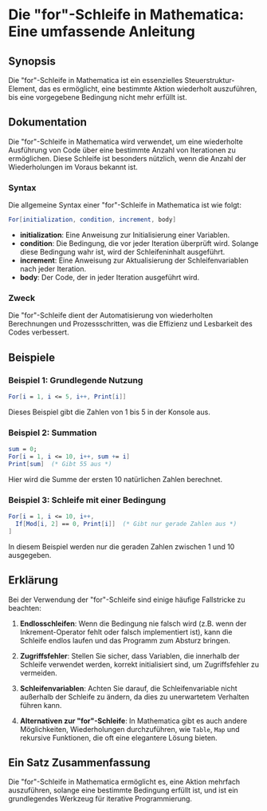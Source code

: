 <!--
Meta Description: # Die "for"-Schleife in Mathematica: Eine umfassende Anleitung ## Synopsis Die "for"-Schleife in Mathematica ist ein essenzielles Steuerstruktur-Eleme...
Meta Keywords: die, schleife, der, mathematica, eine
-->

# Die "for"-Schleife in Mathematica: Eine umfassende Anleitung

## Synopsis
Die "for"-Schleife in Mathematica ist ein essenzielles Steuerstruktur-Element, das es ermöglicht, eine bestimmte Aktion wiederholt auszuführen, bis eine vorgegebene Bedingung nicht mehr erfüllt ist.

## Dokumentation
Die "for"-Schleife in Mathematica wird verwendet, um eine wiederholte Ausführung von Code über eine bestimmte Anzahl von Iterationen zu ermöglichen. Diese Schleife ist besonders nützlich, wenn die Anzahl der Wiederholungen im Voraus bekannt ist.

### Syntax
Die allgemeine Syntax einer "for"-Schleife in Mathematica ist wie folgt:

```mathematica
For[initialization, condition, increment, body]
```

- **initialization**: Eine Anweisung zur Initialisierung einer Variablen.
- **condition**: Die Bedingung, die vor jeder Iteration überprüft wird. Solange diese Bedingung wahr ist, wird der Schleifeninhalt ausgeführt.
- **increment**: Eine Anweisung zur Aktualisierung der Schleifenvariablen nach jeder Iteration.
- **body**: Der Code, der in jeder Iteration ausgeführt wird.

### Zweck
Die "for"-Schleife dient der Automatisierung von wiederholten Berechnungen und Prozessschritten, was die Effizienz und Lesbarkeit des Codes verbessert.

## Beispiele

### Beispiel 1: Grundlegende Nutzung
```mathematica
For[i = 1, i <= 5, i++, Print[i]]
```
Dieses Beispiel gibt die Zahlen von 1 bis 5 in der Konsole aus.

### Beispiel 2: Summation
```mathematica
sum = 0;
For[i = 1, i <= 10, i++, sum += i]
Print[sum]  (* Gibt 55 aus *)
```
Hier wird die Summe der ersten 10 natürlichen Zahlen berechnet.

### Beispiel 3: Schleife mit einer Bedingung
```mathematica
For[i = 1, i <= 10, i++,
  If[Mod[i, 2] == 0, Print[i]]  (* Gibt nur gerade Zahlen aus *)
]
```
In diesem Beispiel werden nur die geraden Zahlen zwischen 1 und 10 ausgegeben.

## Erklärung
Bei der Verwendung der "for"-Schleife sind einige häufige Fallstricke zu beachten:

1. **Endlosschleifen**: Wenn die Bedingung nie falsch wird (z.B. wenn der Inkrement-Operator fehlt oder falsch implementiert ist), kann die Schleife endlos laufen und das Programm zum Absturz bringen.
   
2. **Zugriffsfehler**: Stellen Sie sicher, dass Variablen, die innerhalb der Schleife verwendet werden, korrekt initialisiert sind, um Zugriffsfehler zu vermeiden.

3. **Schleifenvariablen**: Achten Sie darauf, die Schleifenvariable nicht außerhalb der Schleife zu ändern, da dies zu unerwartetem Verhalten führen kann.

4. **Alternativen zur "for"-Schleife**: In Mathematica gibt es auch andere Möglichkeiten, Wiederholungen durchzuführen, wie `Table`, `Map` und rekursive Funktionen, die oft eine elegantere Lösung bieten.

## Ein Satz Zusammenfassung
Die "for"-Schleife in Mathematica ermöglicht es, eine Aktion mehrfach auszuführen, solange eine bestimmte Bedingung erfüllt ist, und ist ein grundlegendes Werkzeug für iterative Programmierung.